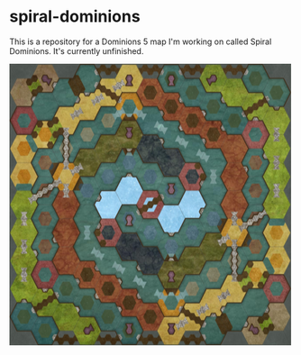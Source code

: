 # spiral-dominions
This is a repository for a Dominions 5 map I'm working on called Spiral Dominions. It's currently unfinished.

<img src="https://github.com/gabrilend/spiral-dominions/blob/main/readme-pic.png" width=500 height=500>
